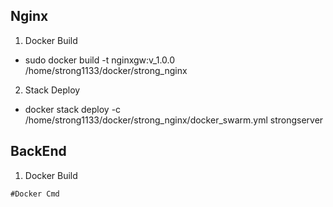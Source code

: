








## Nginx

1. Docker Build
- sudo docker build -t nginxgw:v_1.0.0  /home/strong1133/docker/strong_nginx 

2. Stack Deploy 
 - docker stack deploy -c /home/strong1133/docker/strong_nginx/docker_swarm.yml  strongserver

## BackEnd 

1. Docker Build
```
#Docker Cmd
```


